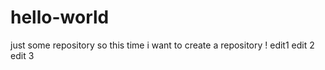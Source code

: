 # hello-world
just some repository
so this time i want to create a repository !
edit1
edit 2
edit 3
